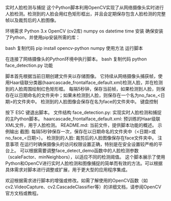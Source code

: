 实时人脸检测与捕捉
这个Python脚本利用OpenCV实现了从网络摄像头实时进行人脸检测。检测到的人脸会用红色矩形框出，并且会定期保存包含人脸检测的完整帧以及裁剪后的人脸图像。

环境需求
Python 3.x
OpenCV (cv2库)
numpy
os
datetime
time
安装
确保安装了Python，并使用pip安装所需的库：

bash
复制代码
pip install opencv-python numpy
使用方法
运行脚本

在连接了网络摄像头的Python环境中执行脚本。
bash
复制代码
python face_detection.py
功能

脚本首先根据当前日期创建文件夹以存储图像。
它持续从网络摄像头捕获帧，使用Haar级联分类器(haarcascade_frontalface_default.xml)检测人脸，并在检测到的人脸周围绘制红色矩形框。
每隔5秒钟，保存当前帧，如果检测到人脸，则保存在以日期命名的文件夹中；如果未检测到人脸，则保存在一个名为no_face_<日期>的文件夹中。
检测到的人脸图像会保存在名为face的文件夹中。
键盘控制

按下 ESC 键退出脚本。
文件结构
face_detection.py: 实现实时人脸检测和捕捉的主Python脚本。
haarcascade_frontalface_default.xml: 预训练的Haar级联XML文件，用于人脸检测。
README.md: 当前文件，提供脚本功能的概述。
示例输出
截图: 每隔5秒钟保存一次，保存在以日期命名的文件夹中（<日期>或 no_face_<日期>）。
检测到的人脸: 裁剪后的人脸图像保存在face文件夹中。
注意事项
在运行时确保摄像头的访问权限设置正确，特别是在安全设置较严格的平台上。
可以根据需要调整face_detect_demo函数中的人脸检测参数（scaleFactor、minNeighbors），以适应不同的检测阈值。
这个脚本展示了使用Python和OpenCV进行实时人脸检测和图像捕捉的简单而有效的方法。可以根据具体需求对脚本进行调整或扩展，用于更大型的应用程序集成。

欢迎根据需求进行脚本的增强或修改。如需了解使用的OpenCV函数（如cv2.VideoCapture、cv2.CascadeClassifier等）的详细文档，请参阅OpenCV官方文档或教程。